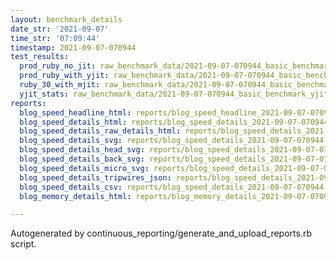 ```yaml
---
layout: benchmark_details
date_str: '2021-09-07'
time_str: '07:09:44'
timestamp: 2021-09-07-070944
test_results:
  prod_ruby_no_jit: raw_benchmark_data/2021-09-07-070944_basic_benchmark_prod_ruby_no_jit.json
  prod_ruby_with_yjit: raw_benchmark_data/2021-09-07-070944_basic_benchmark_prod_ruby_with_yjit.json
  ruby_30_with_mjit: raw_benchmark_data/2021-09-07-070944_basic_benchmark_ruby_30_with_mjit.json
  yjit_stats: raw_benchmark_data/2021-09-07-070944_basic_benchmark_yjit_stats.json
reports:
  blog_speed_headline_html: reports/blog_speed_headline_2021-09-07-070944.html
  blog_speed_details_html: reports/blog_speed_details_2021-09-07-070944.html
  blog_speed_details_raw_details_html: reports/blog_speed_details_2021-09-07-070944.raw_details.html
  blog_speed_details_svg: reports/blog_speed_details_2021-09-07-070944.svg
  blog_speed_details_head_svg: reports/blog_speed_details_2021-09-07-070944.head.svg
  blog_speed_details_back_svg: reports/blog_speed_details_2021-09-07-070944.back.svg
  blog_speed_details_micro_svg: reports/blog_speed_details_2021-09-07-070944.micro.svg
  blog_speed_details_tripwires_json: reports/blog_speed_details_2021-09-07-070944.tripwires.json
  blog_speed_details_csv: reports/blog_speed_details_2021-09-07-070944.csv
  blog_memory_details_html: reports/blog_memory_details_2021-09-07-070944.html

---
```

Autogenerated by continuous_reporting/generate_and_upload_reports.rb script.
